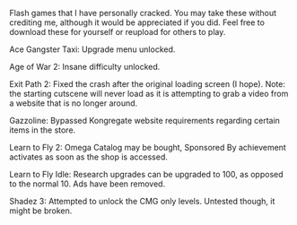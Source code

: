 Flash games that I have personally cracked. You may take these without crediting me, although it would be appreciated if you did. Feel free to download these for yourself or reupload for others to play.

Ace Gangster Taxi:
Upgrade menu unlocked.

Age of War 2:
Insane difficulty unlocked.

Exit Path 2:
Fixed the crash after the original loading screen (I hope). Note: the starting cutscene will never load as it is attempting to grab a video from a website that is no longer around.

Gazzoline:
Bypassed Kongregate website requirements regarding certain items in the store. 

Learn to Fly 2:
Omega Catalog may be bought, Sponsored By achievement activates as soon as the shop is accessed.

Learn to Fly Idle:
Research upgrades can be upgraded to 100, as opposed to the normal 10. Ads have been removed.

Shadez 3:
Attempted to unlock the CMG only levels. Untested though, it might be broken. 
